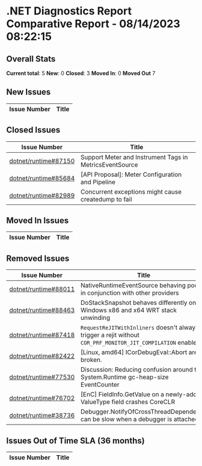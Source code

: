 # .NET Diagnostics Report Comparative Report - 08/14/2023 08:22:15

## Overall Stats

**Current total**: 5
**New**: 0
**Closed**: 3
**Moved In**: 0
**Moved Out** 7

## New Issues

| **Issue Number** | **Title** |
| :--------------: | --------- |

## Closed Issues

| **Issue Number** | **Title** |
| :--------------: | --------- |
| [dotnet/runtime#87150](https://github.com/dotnet/runtime/issues/87150) | Support Meter and Instrument Tags in MetricsEventSource |
| [dotnet/runtime#85684](https://github.com/dotnet/runtime/issues/85684) | [API Proposal]: Meter Configuration and Pipeline |
| [dotnet/runtime#82989](https://github.com/dotnet/runtime/issues/82989) | Concurrent exceptions might cause createdump to fail |

## Moved In Issues

| **Issue Number** | **Title** |
| :--------------: | --------- |

## Removed Issues

| **Issue Number** | **Title** |
| :--------------: | --------- |
| [dotnet/runtime#88011](https://github.com/dotnet/runtime/issues/88011) | NativeRuntimeEventSource behaving poorly in conjunction with other providers |
| [dotnet/runtime#88463](https://github.com/dotnet/runtime/issues/88463) | DoStackSnapshot behaves differently on Windows x86 and x64 WRT stack unwinding |
| [dotnet/runtime#87418](https://github.com/dotnet/runtime/issues/87418) | `RequestReJITWithInliners` doesn't always trigger a rejit without `COR_PRF_MONITOR_JIT_COMPILATION` enabled |
| [dotnet/runtime#82422](https://github.com/dotnet/runtime/issues/82422) | [Linux, amd64] ICorDebugEval::Abort are broken. |
| [dotnet/runtime#77530](https://github.com/dotnet/runtime/issues/77530) | Discussion: Reducing confusion around the System.Runtime gc-heap-size EventCounter |
| [dotnet/runtime#76702](https://github.com/dotnet/runtime/issues/76702) | [EnC] FieldInfo.GetValue on a newly-added ValueType field crashes CoreCLR |
| [dotnet/runtime#38736](https://github.com/dotnet/runtime/issues/38736) | Debugger.NotifyOfCrossThreadDependency can be slow when a debugger is attached |

## Issues Out of Time SLA (36 months)

| **Issue Number** | **Title** |
| :--------------: | --------- |

